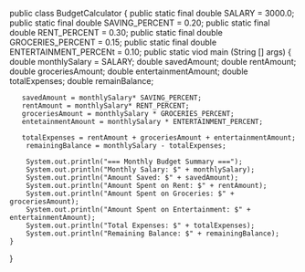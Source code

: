 public class BudgetCalculator {
 public static final double SALARY = 3000.0;
 public static final double SAVING_PERCENT = 0.20;
 public static final double RENT_PERCENT = 0.30;
 public static final double GROCERIES_PERCENT = 0.15;
 public static final double ENTERTAINMENT_PERCENt = 0.10;
 public static viod main (String [] args) {
     double monthlySalary = SALARY;
     double savedAmount;
     double rentAmount;
     double groceriesAmount;
     double entertainmentAmount;
     double totalExpenses;
     double remainBalance;
      
       savedAmount = monthlySalary* SAVING_PERCENT;
       rentAmount = monthlySalary* RENT_PERCENT;
       groceriesAmount = monthlySalary * GROCERIES_PERCENT;
       entetainmentAmount = monthlySalary * ENTERTAINMENT_PERCENT;

       totalExpenses = rentAmount + groceriesAmount + entertainmentAmount;
        remainingBalance = monthlySalary - totalExpenses;

        System.out.println("=== Monthly Budget Summary ===");
        System.out.println("Monthly Salary: $" + monthlySalary);
        System.out.println("Amount Saved: $" + savedAmount);
        System.out.println("Amount Spent on Rent: $" + rentAmount);
        System.out.println("Amount Spent on Groceries: $" + groceriesAmount);
        System.out.println("Amount Spent on Entertainment: $" + entertainmentAmount);
        System.out.println("Total Expenses: $" + totalExpenses);
        System.out.println("Remaining Balance: $" + remainingBalance);
    }
}
